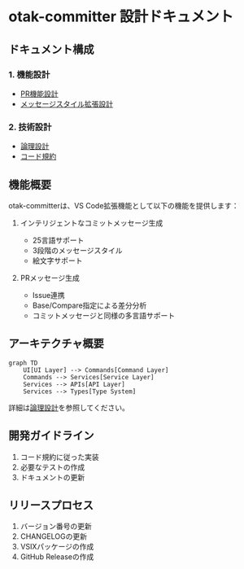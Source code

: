 # otak-committer 設計ドキュメント

## ドキュメント構成

### 1. 機能設計
- [PR機能設計](./features/pr-feature-design.md)
- [メッセージスタイル拡張設計](./features/message-style-update-design.md)

### 2. 技術設計
- [論理設計](./technical/logical-design.md)
- [コード規約](./technical/code-rules.md)

## 機能概要

otak-committerは、VS Code拡張機能として以下の機能を提供します：

1. インテリジェントなコミットメッセージ生成
   - 25言語サポート
   - 3段階のメッセージスタイル
   - 絵文字サポート

2. PRメッセージ生成
   - Issue連携
   - Base/Compare指定による差分分析
   - コミットメッセージと同様の多言語サポート

## アーキテクチャ概要

```mermaid
graph TD
    UI[UI Layer] --> Commands[Command Layer]
    Commands --> Services[Service Layer]
    Services --> APIs[API Layer]
    Services --> Types[Type System]
```

詳細は[論理設計](./technical/logical-design.md)を参照してください。

## 開発ガイドライン

1. コード規約に従った実装
2. 必要なテストの作成
3. ドキュメントの更新

## リリースプロセス

1. バージョン番号の更新
2. CHANGELOGの更新
3. VSIXパッケージの作成
4. GitHub Releaseの作成